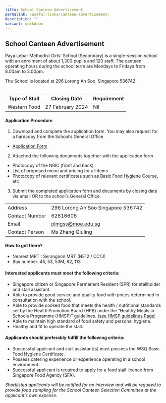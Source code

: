 ```yaml
---
title: School Canteen Advertisement
permalink: /useful-links/canteen-advertisement/
description: ""
variant: markdown
---
```

## School Canteen Advertisement

Paya Lebar Methodist Girls' School (Secondary) is a single-session school with an enrolment of about 1,300 pupils and 120 staff. The canteen operating hours during the school term are Mondays to Fridays from 8.00am to 3.00pm.

The School is located at 296 Lorong Ah Soo, Singapore 536742. 
<br><br>

| Type of Stall | Closing Date | Requirement |
| -------- | -------- | -------- |
| Western Food     | 27 February 2024    | Nil    |



#### Application Procedure

1. Download and complete the application form. You may also request for a hardcopy from the School’s General Office.

* [Application Form](https://go.gov.sg/canteenstall)

2. Attached the following documents together with the application form 
* Photocopy of the NRIC (front and back) 
* List of proposed menu and pricing for all items 
* Photocopy of relevant certificates such as Basic Food Hygiene Course, etc

3. Submit the completed application form and documents by closing date via email OR to the school’s General Office.



| | | 
| -------- | -------- | 
| Address    | 296 Lorong Ah Soo Singapore 536742     | 
| Contact Number    | 62816606     | 
| Email    | plmgss@moe.edu.sg     | 
| Contact Person    | Ms Zhang Qiuling     | 

#### How to get there?

* Nearest MRT : Serangoon MRT (NE12 / CC13) 
* Bus number: 45, 53, 53M, 62, 113

#### Interested applicants must meet the following criteria:

* Singapore citizen or Singapore Permanent Resident (SPR) for stallholder and stall assistant.
* Able to provide good service and quality food with prices determined in consultation with the school.
* Able to provide cooked food that meets the health / nutritional standards set by the Health Promotion Board (HPB) under the “Healthy Meals in Schools Programme (HMSP)” guidelines.
[(see HMSP guidelines Page)](https://www.hpb.gov.sg/schools/school-programmes/healthy-meals-in-schools-programme)
* Able to maintain high standard of food safety and personal hygiene.
* Healthy and fit to operate the stall.

#### Applicants should preferably fulfill the following criteria:

* Successful applicant and stall assistant(s) must possess the WSQ Basic Food Hygiene Certificate.
* Possess catering experience or experience operating in a school environment.
* Successful applicant is required to apply for a food stall licence from Singapore Food Agency (SFA).

*Shortlisted applicants will be notified for an interview and will be required to provide food sampling for the School Canteen Selection Committee at the applicant’s own expense.*